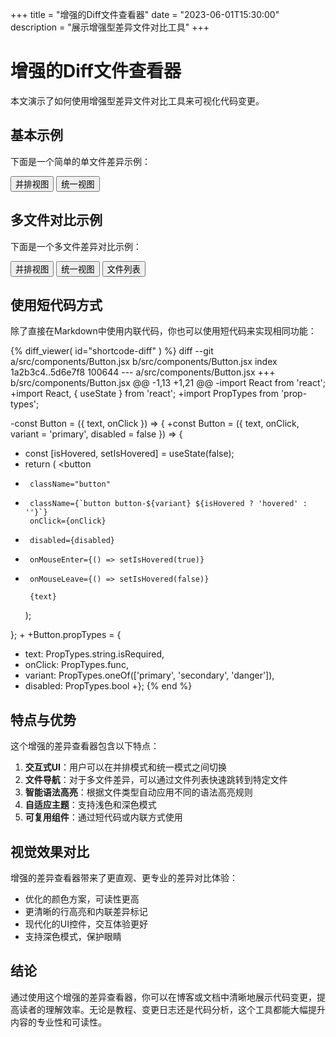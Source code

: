 +++
title = "增强的Diff文件查看器"
date = "2023-06-01T15:30:00"
description = "展示增强型差异文件对比工具"
+++

# 增强的Diff文件查看器

本文演示了如何使用增强型差异文件对比工具来可视化代码变更。

## 基本示例

下面是一个简单的单文件差异示例：

<div id="basic-diff" class="diff-container"></div>
<div class="diff-view-controls">
  <button id="basic-diff-split" class="active">并排视图</button>
  <button id="basic-diff-unified">统一视图</button>
</div>

<script>
document.addEventListener('DOMContentLoaded', function() {
    var diffStr = `diff --git a/src/utils.rs b/src/utils.rs
index 1234567..abcdefg 100644
--- a/src/utils.rs
+++ b/src/utils.rs
@@ -1,8 +1,12 @@
 /// 计算两个数的和
 pub fn add(a: i32, b: i32) -> i32 {
+    // 添加调试日志
+    println!("计算: {} + {}", a, b);
     a + b
 }
 
-/// 计算两个数的差
+/// 计算两个数的差，确保结果不为负数
 pub fn subtract(a: i32, b: i32) -> i32 {
-    a - b
+    // 安全处理可能的溢出
+    a.checked_sub(b).unwrap_or(0)
 }`;

    // 初始化diff查看器
    var basicDiffUI = new Diff2HtmlUI(
        document.getElementById("basic-diff"),
        diffStr,
        {
            drawFileList: true,
            matching: 'lines',
            outputFormat: 'side-by-side',
            highlight: false
        }
    );
    basicDiffUI.draw();
    
    // 应用自定义语法高亮
    setTimeout(function() {
        applyHighlighting('basic-diff');
    }, 100);
    
    // 设置视图控制按钮
    document.getElementById('basic-diff-split').addEventListener('click', function() {
        this.classList.add('active');
        document.getElementById('basic-diff-unified').classList.remove('active');
        basicDiffUI.draw('side-by-side');
        setTimeout(function() {
            applyHighlighting('basic-diff');
        }, 100);
    });
    
    document.getElementById('basic-diff-unified').addEventListener('click', function() {
        this.classList.add('active');
        document.getElementById('basic-diff-split').classList.remove('active');
        basicDiffUI.draw('line-by-line');
        setTimeout(function() {
            applyHighlighting('basic-diff');
        }, 100);
    });
    
    // 通用的语法高亮函数
    function applyHighlighting(containerId) {
        var codeContainers = document.querySelectorAll('#' + containerId + ' .d2h-code-line-ctn');
        
        codeContainers.forEach(function(container) {
            var html = container.innerHTML;
            
            // 跳过已高亮的内容
            if (html.includes('class="keyword"') || html.includes('class="comment"')) {
                return;
            }
            
            // 检测当前文件类型
            var fileElem = container.closest('.d2h-file-wrapper');
            var fileName = fileElem ? fileElem.querySelector('.d2h-file-name').textContent.trim() : '';
            var fileExt = fileName.split('.').pop().toLowerCase();
            
            if (fileExt === 'rs' || fileExt === 'rust') {
                // Rust语法高亮
                html = html.replace(/\b(fn|let|use|pub|struct|enum|impl|mut|if|else|return|match|for|while|loop|continue|break)\b/g, 
                    '<span class="keyword">$1</span>');
                
                // 注释
                html = html.replace(/(\/\/.*?$|\/\/!.*?$)/g, '<span class="comment">$1</span>');
                
                // 字符串
                html = html.replace(/"([^"\\]*(\\.[^"\\]*)*)"/g, '<span class="string">"$1"</span>');
                
                // 数字
                html = html.replace(/\b(\d+(\.\d+)?)\b/g, '<span class="number">$1</span>');
                
                // 函数名称
                html = html.replace(/\bfn\s+([a-zA-Z0-9_]+)/g, 'fn <span class="function">$1</span>');
            }
            
            // 更新HTML
            container.innerHTML = html;
        });
    }
});
</script>

## 多文件对比示例

下面是一个多文件差异对比示例：

<div id="multi-file-diff" class="diff-container"></div>
<div class="diff-view-controls">
  <button id="multi-file-diff-split" class="active">并排视图</button>
  <button id="multi-file-diff-unified">统一视图</button>
  <button id="multi-file-diff-toggle-files">文件列表</button>
</div>

<script>
document.addEventListener('DOMContentLoaded', function() {
    var multiFileDiffStr = `diff --git a/src/lib.rs b/src/lib.rs
index abcd123..efgh456 100644
--- a/src/lib.rs
+++ b/src/lib.rs
@@ -1,15 +1,20 @@
 //! 项目核心库
 
-/// 计算两个数的和
-pub fn add(a: i32, b: i32) -> i32 {
-    a + b
+/// 计算两个数的和并返回结果
+/// 
+/// # 参数
+/// * a - 第一个加数
+/// * b - 第二个加数
+pub fn add(a: i32, b: i32) -> i32 {
+    // 打印调试信息
+    println!("计算: {} + {}", a, b);
+    a + b
 }
 
 /// 计算两个数的差
 pub fn subtract(a: i32, b: i32) -> i32 {
-    a - b
+    a.checked_sub(b).unwrap_or(0)
 }
 
-/// 计算两个数的积
-pub fn multiply(a: i32, b: i32) -> i32 {
-    a * b
+/// 乘以一个数
+pub fn double(a: i32) -> i32 {
+    a * 2
 }
diff --git a/src/main.rs b/src/main.rs
index 123456..789abc 100644
--- a/src/main.rs
+++ b/src/main.rs
@@ -1,5 +1,10 @@
+use mylib::{add, double};
+
 fn main() {
-    println!("Hello, World!");
+    println!("Hello, Rust!");
+    
+    let result = add(5, 3);
+    println!("5 + 3 = {}", result);
+    
+    println!("Double of 10 is {}", double(10));
 }
-
-// 未使用的函数
diff --git a/Cargo.toml b/Cargo.toml
index 111222..333444 100644
--- a/Cargo.toml
+++ b/Cargo.toml
@@ -1,7 +1,12 @@
 [package]
-name = "example"
-version = "0.1.0"
+name = "mylib"
+version = "0.2.0"
 authors = ["Example Author <author@example.com>"]
 edition = "2021"
+description = "An example library with basic math functions"
+license = "MIT"
 
 [dependencies]
+log = "0.4"
+serde = { version = "1.0", features = ["derive"] }
+thiserror = "1.0"
`;

    // 初始化多文件diff查看器
    var multiFileDiffUI = new Diff2HtmlUI(
        document.getElementById("multi-file-diff"),
        multiFileDiffStr,
        {
            drawFileList: true,
            matching: 'lines',
            outputFormat: 'side-by-side',
            highlight: false
        }
    );
    multiFileDiffUI.draw();
    
    // 应用自定义语法高亮
    setTimeout(function() {
        applyMultiFileHighlighting('multi-file-diff');
    }, 100);
    
    // 设置视图控制按钮
    document.getElementById('multi-file-diff-split').addEventListener('click', function() {
        this.classList.add('active');
        document.getElementById('multi-file-diff-unified').classList.remove('active');
        multiFileDiffUI.draw('side-by-side');
        setTimeout(function() {
            applyMultiFileHighlighting('multi-file-diff');
        }, 100);
    });
    
    document.getElementById('multi-file-diff-unified').addEventListener('click', function() {
        this.classList.add('active');
        document.getElementById('multi-file-diff-split').classList.remove('active');
        multiFileDiffUI.draw('line-by-line');
        setTimeout(function() {
            applyMultiFileHighlighting('multi-file-diff');
        }, 100);
    });
    
    document.getElementById('multi-file-diff-toggle-files').addEventListener('click', function() {
        var fileList = document.querySelector('#multi-file-diff .d2h-file-list-wrapper');
        if (fileList) {
            fileList.style.display = fileList.style.display === 'none' ? 'block' : 'none';
        }
    });
    
    // 多文件语法高亮
    function applyMultiFileHighlighting(containerId) {
        var codeContainers = document.querySelectorAll('#' + containerId + ' .d2h-code-line-ctn');
        
        codeContainers.forEach(function(container) {
            var html = container.innerHTML;
            
            // 跳过已高亮的内容
            if (html.includes('class="keyword"') || html.includes('class="comment"')) {
                return;
            }
            
            // 检测当前文件类型
            var fileElem = container.closest('.d2h-file-wrapper');
            var fileName = fileElem ? fileElem.querySelector('.d2h-file-name').textContent.trim() : '';
            var fileExt = fileName.split('.').pop().toLowerCase();
            
            if (fileExt === 'rs') {
                // Rust语法高亮
                html = html.replace(/\b(fn|let|use|pub|struct|enum|impl|mut|if|else|return|match|for|while|loop|continue|break)\b/g, 
                    '<span class="keyword">$1</span>');
                
                // 注释
                html = html.replace(/(\/\/.*?$|\/\/!.*?$)/g, '<span class="comment">$1</span>');
                
                // 字符串
                html = html.replace(/"([^"\\]*(\\.[^"\\]*)*)"/g, '<span class="string">"$1"</span>');
                
                // 数字
                html = html.replace(/\b(\d+(\.\d+)?)\b/g, '<span class="number">$1</span>');
                
                // 函数名称
                html = html.replace(/\bfn\s+([a-zA-Z0-9_]+)/g, 'fn <span class="function">$1</span>');
                
                // 文档注释中的特殊标记
                html = html.replace(/(#\s*\w+)/g, '<span class="type">$1</span>');
            }
            else if (fileExt === 'toml') {
                // TOML语法高亮
                html = html.replace(/^(\s*[a-zA-Z0-9_.-]+)(\s*=)/gm, '<span class="function">$1</span>$2');
                
                // 节标题
                html = html.replace(/(\[.*?\])/g, '<span class="keyword">$1</span>');
                
                // 字符串
                html = html.replace(/(['"])(?:\\\1|.)*?\1/g, '<span class="string">$&</span>');
                
                // 数字
                html = html.replace(/\b(\d+(\.\d+)?)\b/g, '<span class="number">$1</span>');
            }
            
            // 更新HTML
            container.innerHTML = html;
        });
    }
});
</script>

## 使用短代码方式

除了直接在Markdown中使用内联代码，你也可以使用短代码来实现相同功能：

{% diff_viewer(
    id="shortcode-diff"
) %}
diff --git a/src/components/Button.jsx b/src/components/Button.jsx
index 1a2b3c4..5d6e7f8 100644
--- a/src/components/Button.jsx
+++ b/src/components/Button.jsx
@@ -1,13 +1,21 @@
-import React from 'react';
+import React, { useState } from 'react';
+import PropTypes from 'prop-types';
 
-const Button = ({ text, onClick }) => {
+const Button = ({ text, onClick, variant = 'primary', disabled = false }) => {
+  const [isHovered, setIsHovered] = useState(false);
+  
   return (
     <button 
-      className="button" 
+      className={`button button-${variant} ${isHovered ? 'hovered' : ''}`}
       onClick={onClick}
+      disabled={disabled}
+      onMouseEnter={() => setIsHovered(true)}
+      onMouseLeave={() => setIsHovered(false)}
     >
       {text}
     </button>
   );
 };
+
+Button.propTypes = {
+  text: PropTypes.string.isRequired,
+  onClick: PropTypes.func,
+  variant: PropTypes.oneOf(['primary', 'secondary', 'danger']),
+  disabled: PropTypes.bool
+};
{% end %}

## 特点与优势

这个增强的差异查看器包含以下特点：

1. **交互式UI**：用户可以在并排模式和统一模式之间切换
2. **文件导航**：对于多文件差异，可以通过文件列表快速跳转到特定文件
3. **智能语法高亮**：根据文件类型自动应用不同的语法高亮规则
4. **自适应主题**：支持浅色和深色模式
5. **可复用组件**：通过短代码或内联方式使用

## 视觉效果对比

增强的差异查看器带来了更直观、更专业的差异对比体验：

- 优化的颜色方案，可读性更高
- 更清晰的行高亮和内联差异标记
- 现代化的UI控件，交互体验更好
- 支持深色模式，保护眼睛

## 结论

通过使用这个增强的差异查看器，你可以在博客或文档中清晰地展示代码变更，提高读者的理解效率。无论是教程、变更日志还是代码分析，这个工具都能大幅提升内容的专业性和可读性。 
